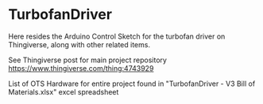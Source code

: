 # TurbofanDriver
Here resides the Arduino Control Sketch for the turbofan driver on Thingiverse, along with other related items.


See Thingiverse post for main project repository
https://www.thingiverse.com/thing:4743929


List of OTS Hardware for entire project found in "TurbofanDriver - V3 Bill of Materials.xlsx" excel spreadsheet

